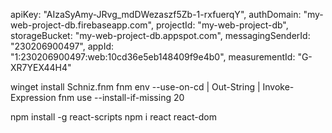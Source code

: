 apiKey: "AIzaSyAmy-JRvg_mdDWezaszf5Zb-1-rxfuerqY",
  authDomain: "my-web-project-db.firebaseapp.com",
  projectId: "my-web-project-db",
  storageBucket: "my-web-project-db.appspot.com",
  messagingSenderId: "230206900497",
  appId: "1:230206900497:web:10cd36e5eb148409f9e4b0",
  measurementId: "G-XR7YEX44H4"

winget install Schniz.fnm
fnm env --use-on-cd | Out-String | Invoke-Expression
fnm use --install-if-missing 20

npm install -g react-scripts
npm i react react-dom